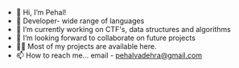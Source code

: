 - 👋 Hi, I’m Pehal!
- 🌱 Developer- wide range of languages
- 🔭 I’m currently working on CTF's, data structures and algorithms
- 🤝 I’m looking forward to collaborate on future projects
- 👩‍💻 Most of my projects are available here.
- 📫 How to reach me... email - pehalvadehra@gmail.com

<!---
Pehal13/Pehal13 is a ✨ special ✨ repository because its `README.md` (this file) appears on your GitHub profile.
You can click the Preview link to take a look at your changes.
--->
